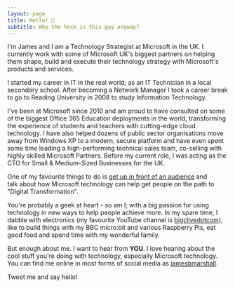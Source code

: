 ```yaml
---
layout: page
title: Hello! 👋
subtitle: Who the heck is this guy anyway?
---
```


<p style="text-align: left;">I'm James and I am a Technology Strategist at Microsoft in the UK. I currently work with some of Microsoft UK's biggest partners on helping them shape, build and execute their technology strategy with Microsoft's products and services.</p>

<p style="text-align: left;">I started my career in IT in the real world; as an IT Technician in a local secondary school. After becoming a Network Manager I took a career break to go to Reading University in 2008 to study Information Technology.</p>

<p style="text-align: left;">I've been at Microsoft since 2010 and am proud to have consulted on some of the biggest Office 365 Education deployments in the world, transforming the experience of students and teachers with cutting-edge&nbsp;cloud technology. I have also helped dozens of public sector organisations move away from Windows XP to a modern, secure platform and have even spent some time leading a high-performing technical sales team, co-selling with highly skilled Microsoft Partners. Before my current role, I was acting as the CTO for Small &amp; Medium-Sized Businesses for the UK.</p>

<p style="text-align: left;">One of my favourite things to do is&nbsp;<a href="http://jamesbmarshall.com/about/speaking/">get up in front of an audience</a> and talk&nbsp;about how Microsoft technology can help get people on the path to "Digital Transformation".</p>

<p style="text-align: left;">You're probably a geek at heart - so am I; with a big passion for using technology in new ways to help people achieve more. In my spare time, I dabble with electronics (my favourite YouTube channel is <a href="http://youtube.com/bigclivedotcom" target="_blank" rel="noopener">bigclivedotcom</a>), like to build things with my BBC micro:bit and various Raspberry Pis, eat good food&nbsp;and spend time with my wonderful family.</p>

<p style="text-align: left;">But enough about me. I want&nbsp;to hear from <strong>YOU</strong>. I love hearing about the cool stuff you're doing with technology, especially Microsoft technology. You can find me online in most forms of social media as <a class="" href="http://twitter.com/jamesbmarshall">jamesbmarshall</a>.</p>

<p style="text-align: left;">Tweet me and say hello!</p>